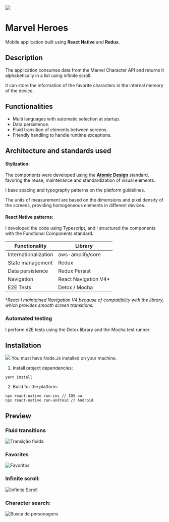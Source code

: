 ![](https://i.imgur.com/wr5fQrE.png)
# Marvel Heroes
Mobile application built using **React Native** and **Redux**.

## Description
The application consumes data from the Marvel Character API and returns it alphabetically in a list using infinite scroll.

It can store the information of the favorite characters in the internal memory of the device.

## Functionalities
- Multi languages with automatic selection at startup.
- Data persistence.
- Fluid transition of elements between screens.
- Friendly handling to handle runtime exceptions.

## Architecture and standards used
#### Stylization:

The components were developed using the **[Atomic Design](https://bradfrost.com/blog/post/atomic-web-design/ "Atomic Design")** standard, favoring the reuse, maintenance and standardization of visual elements.

I base spacing and typography patterns on the platform guidelines.

The units of measurement are based on the dimensions and pixel density of the screens, providing homogeneous elements in different devices.

#### React Native patterns:
I developed the code using Typescript, and I structured the components with the Functional Components standard.

| Functionality | Library                    |
| ------------- | ------------------------------ |
| Internationalization      | aws-amplify/core       |
| State management  | Redux     |
| Data persistence  | Redux Persist    |
| Navigation  | React Navigation V4*     |
| E2E Tests | Detox / Mocha     |

**React I maintained Navigation V4 because of compatibility with the library, which provides smooth screen transitions.*

### Automated testing
I perform e2E tests using the Detox library and the Mocha test runner.

## Installation
![](https://img.shields.io/static/v1?label=Node.js&message=Atenção&color=orange) You must have Node.Js installed on your machine.

1) Install project dependencies:
```
yarn install
```
2) Build for the platform:
```
npx react-native run-ios // IOS ou
npx react-native run-android // Android
```

## Preview

### Fluid transitions
![Transição fluida](https://i.imgur.com/rHJif81.gif "Transição fluida")

### Favorites
![Favoritos](https://i.imgur.com/E6vNaxC.gif "Favoritos")

### Infinite scroll:
![Infinite Scroll](https://i.imgur.com/dvMNSX5.gif "Infinite Scroll")

### Character search:
![Busca de personagens](https://i.imgur.com/ZdEg4S7.gif "Busca de personagens")

